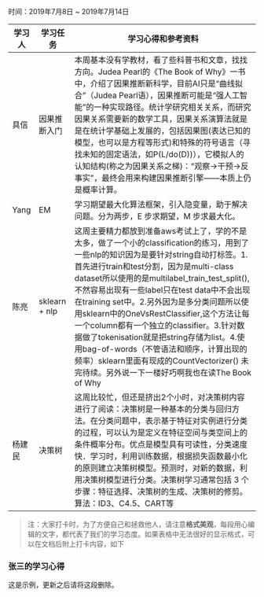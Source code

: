 时间：2019年7月8日 ~ 2019年7月14日

学习人|学习任务|学习心得和参考资料
------ | ------ | ------ 
具信 | 因果推断入门 | 本周基本没有学教材，看了些科普书和文章，找找方向。Judea Pearl的《The Book of Why》一书中，介绍了因果推断新科学，目前AI只是“曲线拟合”（Judea Pearl语），因果推断可能是“强人工智能”的一种实现路径。统计学研究相关关系，而研究因果关系需要新的数学工具，因果关系演算法就是是在统计学基础上发展的，包括因果图(表达已知的模型，也可以是方程等形式)和特殊的符号语言（寻找未知的固定语法，如P(L/do(D))），它模拟人的认知结构(称之为因果关系之梯)：“观察→干预→反事实”，最终会用来构建因果推断引擎——本质上仍是概率计算。
Yang | EM | 学习期望最大化算法框架，引入隐变量，助于解决问题。分为两步，E 步求期望，M 步求最大化。
陈亮 | sklearn + nlp | 这周主要精力都放到准备aws考试上了，学的不是太多，做了一个小的classification的练习，用到了一些nlp的知识因为是要针对string自动打标签。1.首先进行train和test分割，因为是multi-class dataset所以使用的是multilabel_train_test_split(),不然容易出现有一些label只在test data中不会出现在training set中。2.另外因为是多分类问题所以使用sklearn中的OneVsRestClassifier,这个方法让每一个column都有一个独立的classifier。3.针对数据做了tokenisation就是把string存储为list。4.使用bag-of-words（不管语法和顺序，计算出现的频率）sklearn里面有现成的CountVectorizer() 未完待续。另外说一下一楼好巧啊我也在读The Book of Why
杨建民 | 决策树 |这周比较忙，但还是挤出2个小时，对决策树内容进行了阅读：决策树是一种基本的分类与回归方法。在分类问题中，表示基于特征对实例进行分类的过程，可以认为是定义在特征空间与类空间上的条件概率分布。优点是模型具有可读性，分类速度快．学习时，利用训练数据，根据损失函数最小化的原则建立决策树模型。预测时，对新的数据，利用决策树模型进行分类。决策树学习通常包括 3 个步骤：特征选择、决策树的生成、决策树的修剪。算法：ID3、C4.5、CART等

> 注：大家打卡时，为了方便自己和拯救他人，请注意**格式美观**，每段用心编辑的文字，都代表了我们的学习态度。如果表格中无法很好的显示格式，可以在文档后附上打卡内容，如下

### 张三的学习心得
这是示例，更新之后请将这段删除。
